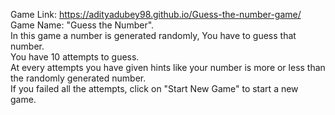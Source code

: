 Game Link: https://adityadubey98.github.io/Guess-the-number-game/ </br>
Game Name: "Guess the Number".</br>
In this game a number is generated randomly, You have to guess that number.</br>
You have 10 attempts to guess.</br>
At every attempts you have given hints like your number is more or less than the randomly generated number.</br>
If you failed all the attempts, click on "Start New Game" to start a new game.</br>
